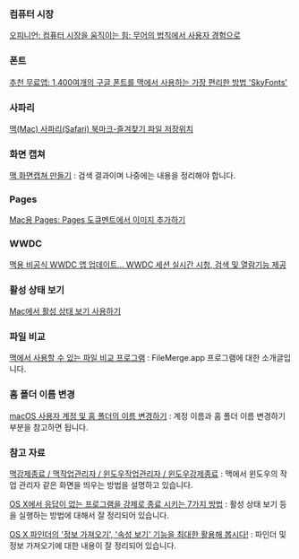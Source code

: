 ### 컴퓨터 시장

[오피니언: 컴퓨터 시장을 움직이는 힘: 무어의 법칙에서 사용자 경험으로](http://macnews.tistory.com/4462)

### 폰트

[추천 무료앱: 1,400여개의 구글 폰트를 맥에서 사용하는 가장 편리한 방법 'SkyFonts'](http://macnews.tistory.com/4456)

### 사파리

[맥(Mac) 사파리(Safari) 북마크-즐겨찾기 파일 저장위치](http://www.zosolution.com/257) 

### 화면 캡쳐

[맥 화면캡쳐 만들기](https://www.google.co.kr/search?q=%EB%A7%A5+%ED%99%94%EB%A9%B4%EC%BA%A1%EC%B3%90+%EB%A7%8C%EB%93%A4%EA%B8%B0&ie=UTF-8&oe=UTF-8&hl=ko-kr&client=safari) : 검색 결과이며 나중에는 내용을 정리해야 합니다.

### Pages

[Mac용 Pages: Pages 도큐멘트에서 이미지 추가하기](https://support.apple.com/kb/PH23657?locale=ko_KR&viewlocale=ko_KR) 

### WWDC

[맥용 비공식 WWDC 앱 업데이트... WWDC 세션 실시간 시청, 검색 및 열람기능 제공](http://macnews.tistory.com/m/4495)

### 활성 상태 보기

[Mac에서 활성 상태 보기 사용하기](https://support.apple.com/ko-kr/HT201464)

### 파일 비교

[맥에서 사용할 수 있는 파일 비교 프로그램](http://blog.acronym.co.kr/373) : FileMerge.app 프로그램에 대한 소개글입니다.

### 홈 폴더 이름 변경

[macOS 사용자 계정 및 홈 폴더의 이름 변경하기](https://support.apple.com/ko-kr/HT201548) : 계정 이름과 홈 폴더 이름 변경하기 부분을 참고하면 됩니다. 

### 참고 자료

[맥강제종료 / 맥작업관리자 / 윈도우작업관리자 / 윈도우강제종료](http://handyhelper.tistory.com/81) : 맥에서 윈도우의 작업 관리자 같은 화면을 띄우는 방법을 설명하고 있습니다.

[OS X에서 응답이 없는 프로그램을 강제로 종료 시키는 7가지 방법](http://macnews.tistory.com/627) : 활성 상태 보기 등을 실행하는 방법에 대해서 잘 정리되어 있습니다.

[OS X 파인더의 '정보 가져오기', '속성 보기' 기능을 최대한 활용해 봅시다!](http://macnews.tistory.com/1351) : 파인더 및 정보 가져오기에 대한 내용이 잘 정리되어 있습니다.
